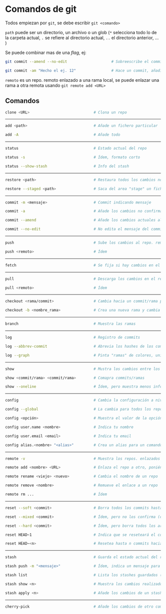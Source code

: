 # Comandos de git

Todos empiezan por `git`, se debe escribir `git <comando>`

`path` puede ser un directorio, un archivo o un glob (`*` selecciona todo lo de la carpeta actual, `.` se refiere al directorio actual, `..` el directorio anterior, ... )

Se puede combinar mas de una *flag*, ej: 
~~~bash
git commit --amend --no-edit                    # Sobreescribe el commit anterior y no cambia el mensaje

git commit -am "Hecho el ej. 12"                # Hace un commit, añadiendo todos los cambios
~~~

`remoto` es un repo. remoto enlazado a una rama local, se puede enlazar una rama a otra remota usando `git remote add <URL>`

## Comandos

~~~bash
clone <URL>                             # Clona un repo
~~~

___

~~~bash
add <path>                              # Añade un fichero particular

add -A                                  # Añade todo
~~~

___

~~~bash
status                                  # Estado actual del repo

status -s                               # Ídem, formato corto

status --show-stash                     # Info del stash
~~~

___

~~~bash
restore <path>                          # Restaura todos los cambios no confirmados de un fichero

restore --staged <path>                 # Saca del area "stage" un fichero
~~~

___

~~~bash
commit -m <mensaje>                     # Commit indicando mensaje

commit -a                               # Añade los cambios no confirmados (no incluye archivos/carpetas nuevas)

commit --amend                          # Añade los cambios actuales al commit anterior

commit --no-edit                        # No edita el mensaje del commit
~~~

___

~~~bash
push                                    # Sube los cambios al repo. remoto

push <remoto>                           # Ídem
~~~

___

~~~bash
fetch                                   # Se fija si hay cambios en el repo. remoto
~~~

___

~~~bash
pull                                    # Descarga los cambios en el repo. remoto

pull <remoto>                           # Ídem
~~~

___

~~~bash
checkout <rama/commit>                  # Cambia hacia un commit/rama particular

checkout -b <nombre_rama>               # Crea una nueva rama y cambia a ella
~~~

___

~~~bash
branch                                  # Muestra las ramas
~~~

___

~~~bash
log                                     # Registro de commits

log --abbrev-commit                     # Abrevia los hashes de los commits

log --graph                             # Pinta "ramas" de colores, uniendo los commits
~~~

___

~~~bash
show                                    # Mustra los cambios entre los últimos dos commits

show <commit/rama> <commit/rama>        # Comapra commits/ramas

show --oneline                          # Ídem, pero muestra menos información en el título
~~~

___

~~~bash
config                                  # Cambia la configuración a nivel local (el repo. actual)

config --global                         # La cambia para todos los repositorios

config <opción>                         # Muestra el valor de la opción, ej: 'git config user.name' solo va a mostrar el nombre, no lo cambia

config user.name <nombre>               # Indica tu nombre

config user.email <email>               # Indica tu email 

config alias.<nombre> "<alias>"         # Crea un alias para un comando
~~~

___

~~~bash
remote -v                               # Muestra los repos. enlazados al actual

remote add <nombre> <URL>               # Enlaza el repo a otro, poniéndole un nombre

remote rename <viejo> <nuevo>           # Cambia el nombre de un repo

remote remove <nombre>                  # Remueve el enlace a un repo

remote rm ...                           # Ídem
~~~

___

~~~bash
reset --soft <commit>                   # Borra todos los commits hasta el indicado, dejando todos los archivos comod confirmados en el area "stage"

reset --mixed <commit>                  # Ídem, pero no los confirma (opción por defecto)

reset --hard <commit>                   # Ídem, pero borra todos los archivos

reset HEAD~1                            # Indica que se reseteará el commit actual

reset HEAD~<n>                          # Resetea hasta n commits hacia atrás
~~~

___

~~~bash
stash                                   # Guarda el estado actual del repo (no realiza un commit, no es lo mismo), y revierte el estado, como si no se hubieran hecho cambios

stash push -m "<mensaje>"               # Ídem, indica un mensaje para mas detalle

stash list                              # Lista los stashes guardados (los indica con un índice y el mensaje que introduciste)

stash show <n>                          # Muestra los cambios realizados en un stash

stash apply <n>                         # Añade los cambios de un stash (se pueden añadir a otra rama)
~~~

___

~~~bash
cherry-pick                             # Añade los cambios de otro commit al actual
~~~
